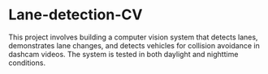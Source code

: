 # Lane-detection-CV
This project involves building a computer vision system that detects lanes, demonstrates lane changes, and detects vehicles for collision avoidance in dashcam videos.
The system is tested in both daylight and nighttime conditions.
